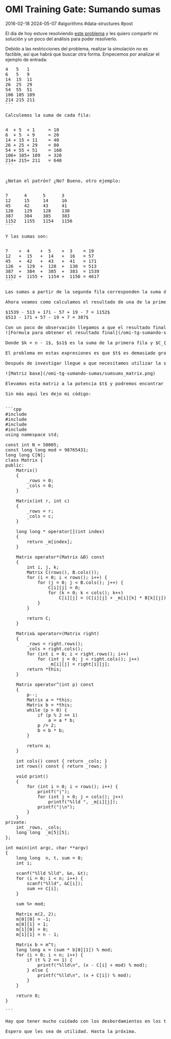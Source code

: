 <!-- vim: set spelllang=es_MX: -->

# OMI Training Gate: Sumando sumas
2016-02-18 2024-05-07 #algorithms #data-structures #post

El día de hoy estuve resolviendo [este problema](http://www.spoj.com/problems/SUMSUMS/) y les quiero compartir mi solución y un poco del análisis para poder resolverlo.

Debido a las restricciones del problema, realizar la simulación no es factible, así que habrá que buscar otra forma. Empecemos por analizar el ejemplo de entrada:

<pre>
4   5   1
6   5   9
14  15  11
26  25  29
54  55  51
106 105 109
214 215 211
```

Calculemos la suma de cada fila:

<pre>
4  + 5  + 1     = 10
6  + 5  + 9     = 20
14 + 15 + 11    = 40
26 + 25 + 29    = 80
54 + 55 + 51    = 160
106+ 105+ 109   = 320
214+ 215+ 211   = 640
```


¿Notan el patrón? ¿No? Bueno, otro ejemplo:

<pre>
7      4      5      3   
12     15     14     16  
45     42     43     41  
126    129    128    130 
387    384    385    383 
1152   1155   1154   1156
```

Y las sumas son:

<pre>
7    +  4    +  5    +  3    = 19
12   +  15   +  14   +  16   = 57
45   +  42   +  43   +  41   = 171
126  +  129  +  128  +  130  = 513
387  +  384  +  385  +  383  = 1539
1152 +  1155 +  1154 +  1156 = 4617
```

Las sumas a partir de la segunda fila corresponden la suma de la fila anterior multiplicada por $n - 1$, donde $n$ es el número de columnas (el número de vacas que tiene el granjero Juan), en nuestro segundo ejemplo $n = 4$ y por lo tanto $3 * 19 = 57$, $3 * 57 = 171$, etc.

Ahora veamos como calculamos el resultado de una de la primera columna:

$1539 - 513 + 171 - 57 + 19 - 7 = 1152$
$513 - 171 + 57 - 19 + 7 = 387$

Con un poco de observación llegamos a que el resultado final de  una vaca $i$ es igual a:
![Formula para obtener el resultado final](/omi-tg-sumando-sumas/sumsums_formulas.png)

Donde $k = n - 1$, $s1$ es la suma de la primera fila y $C_{i}$ es el valor inicial de la vaca $i$.

El problema en estas expresiones es que $t$ es demasiado grande como para iterar y calcular el resultado, intente simplificar el problema pero no llegue a nada, hice una [pregunta](http://math.stackexchange.com/questions/614236/is-there-a-formula-for-a-sequence-like-kt-kt-1kt-2-k2-k1k) en [math.stackexchange.com](http://math.stackexchange.com) y me proporcionaron una formula que en efecto responde a mi pregunta, sin embargo, no pude aplicar esa formula a este problema ya que las propiedades de módulo no se aplican con las divisiones.

Después de investigar llegue a que necesitamos utilizar la siguiente matriz:

![Matriz base](/omi-tg-sumando-sumas/sumsums_matrix.png)

Elevamos esta matriz a la potencia $t$ y podremos encontrar el valor que buscamos en $M_{0,1}$. Para que la exponenciación funcione en tiempo debemos utilizar el método de [exponenciación binaria](https://es.wikipedia.org/wiki/Exponenciaci%C3%B3n_binaria) que tiene una complejidad $O(log_{2} n)$, siendo $n$ el valor del exponente.

Sin más aquí les dejo mi código:


```cpp
#include <iostream>
#include <cassert>
#include <cstdio>
#include <algorithm>
using namespace std;

const int N = 50005;
const long long mod = 98765431;
long long C[N];
class Matrix {
public:
    Matrix()
    {
        _rows = 0;
        _cols = 0;
    }

    Matrix(int r, int c)
    {
        _rows = r;
        _cols = c;
    }

    long long * operator[](int index)
    {
        return _m[index];
    }

    Matrix operator*(Matrix &B) const
    {
        int i, j, k;
        Matrix C(rows(), B.cols());
        for (i = 0; i < rows(); i++) {
            for (j = 0; j < B.cols(); j++) {
                C[i][j] = 0;
                for (k = 0; k < cols(); k++)
                    C[i][j] = (C[i][j] + _m[i][k] * B[k][j]) % mod;
            }
        }

        return C;
    }

    Matrix& operator=(Matrix right)
    {
        _rows = right.rows();
        _cols = right.cols();
        for (int i = 0; i < right.rows(); i++)
            for (int j = 0; j < right.cols(); j++)
                _m[i][j] = right[i][j];
        return *this;
    }

    Matrix operator^(int p) const 
    {
        p--;
        Matrix a = *this;
        Matrix b = *this;
        while (p > 0) {
            if (p % 2 == 1)
                a = a * b;
            p /= 2;
            b = b * b;
        }

        return a;
    }

    int cols() const { return _cols; }
    int rows() const { return _rows; }

    void print()
    {
        for (int i = 0; i < rows(); i++) {
            printf("|");
            for (int j = 0; j < cols(); j++)
                printf("%lld ", _m[i][j]);
            printf("|\n");
        }
    }
private:
    int _rows, _cols;
    long long  _m[5][5];
};

int main(int argc, char **argv)
{
    long long  n, t, sum = 0;
    int i;

    scanf("%lld %lld", &n, &t);
    for (i = 0; i < n; i++) {
        scanf("%lld", &C[i]);
        sum += C[i];
    }

    sum %= mod;

    Matrix m(2, 2);
    m[0][0] = -1;
    m[0][1] = 1;
    m[1][0] = 0;
    m[1][1] = n - 1;

    Matrix b = m^t;
    long long x = (sum * b[0][1]) % mod;
    for (i = 0; i < n; i++) {
        if (t % 2 == 1) {
            printf("%lld\n", (x - C[i] + mod) % mod);
        } else {
            printf("%lld\n", (x + C[i]) % mod);
        }
    }

    return 0;
}

```

Hay que tener mucho cuidado con los desbordamientos en los tipos de datos y con valores negativos, en este caso en particular ayuda mucho utilizar un tipo `long long`, sin embargo, esto no es suficiente para todos los casos, es por ellos que hay que realizar la operación módulo en varios puntos.

Espero que les sea de utilidad. Hasta la próxima.
